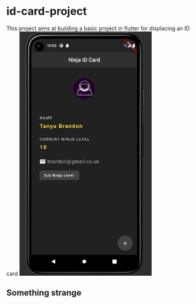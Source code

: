 # id-card-project
This project aims at building a basic project in flutter for displacing an ID card
![](assets/sample-image.png)

## Something strange
